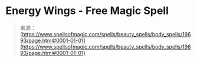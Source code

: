 <!--yml
category: 未分类
date: 2024-06-12 19:01:53
-->

# Energy Wings - Free Magic Spell

> 来源：[https://www.spellsofmagic.com/spells/beauty_spells/body_spells/19693/page.html#0001-01-01](https://www.spellsofmagic.com/spells/beauty_spells/body_spells/19693/page.html#0001-01-01)